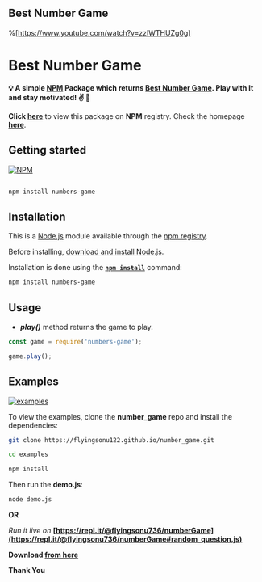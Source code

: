 ## Best Number Game

%[https://www.youtube.com/watch?v=zzlWTHUZg0g]

# Best Number Game 

**💡 A simple [NPM](https://www.npmjs.com/package/numbers-game) Package which returns  [Best Number Game](https://github.com/flyingsonu122/number_game). Play with It and stay motivated! ✌️ 🌸**



**Click [here](https://www.npmjs.com/package/numbers-game)** to view this package on **NPM** registry. Check the homepage **[here](https://flyingsonu122.github.io/number_game/)**.




## Getting started

[![NPM](https://nodei.co/npm/numbers-game.png?compact=true)](https://www.npmjs.com/package/numbers-game)

```bash

npm install numbers-game

```

## Installation



This is a [Node.js](https://nodejs.org/en/) module available through the
[npm registry](https://www.npmjs.com/).

Before installing, [download and install Node.js](https://nodejs.org/en/download/).

Installation is done using the
**[`npm install`](https://docs.npmjs.com/getting-started/installing-npm-packages-locally)** command:

```bash
npm install numbers-game
```

## Usage


- ***play()*** method returns the game to play.


```js
const game = require('numbers-game');

game.play();

```

## Examples

[![examples](https://forthebadge.com/images/badges/check-it-out.svg)](https://flyingsonu122.github.io/number_game/)

To view the examples, clone the **number_game** repo and install the dependencies:

```bash
git clone https://flyingsonu122.github.io/number_game.git

cd examples

npm install
```

Then run the **demo.js**:

```bash
node demo.js
```

**OR**

*Run it live on* **[https://repl.it/@flyingsonu736/numberGame](https://repl.it/@flyingsonu736/numberGame#random_question.js)**

**Download [from here](https://www.npmjs.com/package/numbers-game)**

**Thank You**


